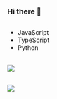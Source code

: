 ### Hi there 👋


## 

- JavaScript
- TypeScript
- Python

## 
<!--[![EnterNickname's GitHub stats](https://github-readme-stats.vercel.app/api?username=Enter-Nickname&show_icons=true&theme=dark)](https://github.com/Enter-Nickname)-->
<a href="https://github.com/Enter-Nickname"><img src="https://github-readme-stats.vercel.app/api?username=Enter-Nickname&bg_color=15,ff0000,000000&title_color=fff&text_color=fff&count_private=true&show_icons=true"/></a>

## 
<a href="https://github.com/Enter-Nickname"><img src="https://github-readme-stats.vercel.app/api/top-langs/?username=Enter-Nickname&layout=compact&bg_color=15,ff0000,000000"/></a>
<!--[![Top Langs](https://github-readme-stats.vercel.app/api/top-langs/?username=dadami-io&layout=compact)](https://github.com/dadami-io)-->

<!--
**Enter-Nickname/Enter-Nickname** is a ✨ _special_ ✨ repository because its `README.md` (this file) appears on your GitHub profile.

Here are some ideas to get you started:

- 🔭 I’m currently working on ...
- 🌱 I’m currently learning ...
- 👯 I’m looking to collaborate on ...
- 🤔 I’m looking for help with ...
- 💬 Ask me about ...
- 📫 How to reach me: ...
- 😄 Pronouns: ...
- ⚡ Fun fact: ...
-->
